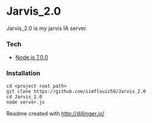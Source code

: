 # Jarvis_2.0

Jarvis_2.0 is my jarvis IA server.

### Tech
- [Node.js 7.0.0](https://nodejs.org/)

### Installation

```
cd <project root path>
git clone https://github.com/simflouzz59/Jarvis_2.0
cd Jarvis_2.0
node server.js
```

Readme created with http://dillinger.io/

